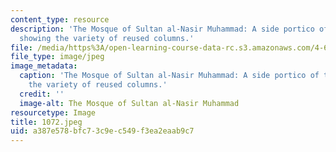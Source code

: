 ```yaml
---
content_type: resource
description: 'The Mosque of Sultan al-Nasir Muhammad: A side portico of the mosque
  showing the variety of reused columns.'
file: /media/https%3A/open-learning-course-data-rc.s3.amazonaws.com/4-615-the-architecture-of-cairo-spring-2002/a387e578bfc73c9ec549f3ea2eaab9c7_1072.jpeg
file_type: image/jpeg
image_metadata:
  caption: 'The Mosque of Sultan al-Nasir Muhammad: A side portico of the mosque showing
    the variety of reused columns.'
  credit: ''
  image-alt: The Mosque of Sultan al-Nasir Muhammad
resourcetype: Image
title: 1072.jpeg
uid: a387e578-bfc7-3c9e-c549-f3ea2eaab9c7
---
```

